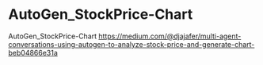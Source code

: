 # AutoGen_StockPrice-Chart
AutoGen_StockPrice-Chart
https://medium.com/@djajafer/multi-agent-conversations-using-autogen-to-analyze-stock-price-and-generate-chart-beb04866e31a
